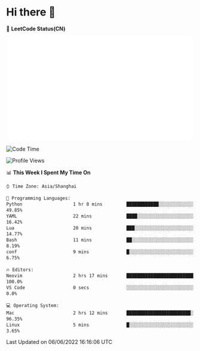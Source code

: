 # Hi there 👋

📝 **LeetCode Status(CN)**

![wsmbsbbz's LeetCode status](https://github.com/wsmbsbbz/wsmbsbbz/blob/main/status.svg)

<!--
**wsmbsbbz/wsmbsbbz** is a ✨ _special_ ✨ repository because its `README.md` (this file) appears on your GitHub profile.

Here are some ideas to get you started:

- 🔭 I’m currently working on ...
- 🌱 I’m currently learning ...
- 👯 I’m looking to collaborate on ...
- 🤔 I’m looking for help with ...
- 💬 Ask me about ...
- 📫 How to reach me: ...
- 😄 Pronouns: ...
- ⚡ Fun fact: ...
-->
<!--START_SECTION:waka-->
![Code Time](http://img.shields.io/badge/Code%20Time-0%20secs-blue)

![Profile Views](http://img.shields.io/badge/Profile%20Views-8-blue)

📊 **This Week I Spent My Time On** 

```text
⌚︎ Time Zone: Asia/Shanghai

💬 Programming Languages: 
Python                   1 hr 8 mins         ████████████░░░░░░░░░░░░░   49.85% 
YAML                     22 mins             ████░░░░░░░░░░░░░░░░░░░░░   16.42% 
Lua                      20 mins             ███░░░░░░░░░░░░░░░░░░░░░░   14.77% 
Bash                     11 mins             ██░░░░░░░░░░░░░░░░░░░░░░░   8.19% 
conf                     9 mins              █░░░░░░░░░░░░░░░░░░░░░░░░   6.75%

🔥 Editors: 
Neovim                   2 hrs 17 mins       █████████████████████████   100.0% 
VS Code                  0 secs              ░░░░░░░░░░░░░░░░░░░░░░░░░   0.0%

💻 Operating System: 
Mac                      2 hrs 12 mins       ████████████████████████░   96.35% 
Linux                    5 mins              █░░░░░░░░░░░░░░░░░░░░░░░░   3.65%

```


 Last Updated on 06/06/2022 16:16:06 UTC
<!--END_SECTION:waka-->
